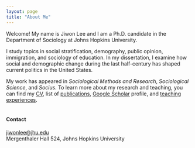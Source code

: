 ```yaml
---
layout: page
title: "About Me"
---
```


Welcome! My name is Jiwon Lee and I am a Ph.D. candidate in the Department of Sociology at Johns Hopkins University. <br>

I study topics in  social stratification, demography, public opinion, immigration, and sociology of education. In my dissertation, I examine how social and demographic change during the last half-century has shaped current politics in the United States.  
   
My work has appeared in *Sociological Methods and Research*, *Sociological Science*, and *Socius*. To learn more about my research and teaching, you can find my [CV](/cv_jiwonlee.pdf), list of [publications](https://jiwonlee.net/research/), [Google Scholar](https://scholar.google.com/citations?user=nszIX_sAAAAJ&hl=en) profile, and [teaching experiences](https://jiwonlee.net/teaching/).
<br />
<br />

#### Contact
<jiwonlee@jhu.edu>   
Mergenthaler Hall 524, Johns Hopkins University

